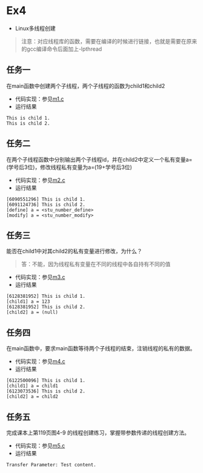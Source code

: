 # Ex4

* Linux多线程创建

> 注意：对应线程库的函数，需要在编译的时候进行链接，也就是需要在原来的gcc编译命令后面加上-lpthread

## 任务一

在main函数中创建两个子线程，两个子线程的函数为child1和child2

* 代码实现：参见[m1.c](m1.c)
* 运行结果

```log
This is child 1.
This is child 2.
```

## 任务二

在两个子线程函数中分别输出两个子线程id，并在child2中定义一个私有变量a=(学号后3位)，修改线程私有变量为a=(19+学号后3位)

* 代码实现：参见[m2.c](m2.c)
* 运行结果

```log
[6090551296] This is child 1.
[6091124736] This is child 2.
[define] a = <stu_number_define>
[modify] a = <stu_number_modify>
```

## 任务三

能否在child1中对其child2的私有变量进行修改，为什么？
> 答：不能，因为线程私有变量在不同的线程中各自持有不同的值

* 代码实现：参见[m3.c](m3.c)
* 运行结果

```log
[6128381952] This is child 1.
[child1] a = 123
[6128381952] This is child 2.
[child2] a = (null)
```

## 任务四

在main函数中，要求main函数等待两个子线程的结束，注销线程的私有的数据。

* 代码实现：参见[m4.c](m4.c)
* 运行结果

```log
[6122500096] This is child 1.
[child1] a = child1
[6123073536] This is child 2.
[child2] a = child2
```

## 任务五

完成课本上第119页图4-9 的线程创建练习，掌握带参数传递的线程创建方法。

* 代码实现：参见[m5.c](m5.c)
* 运行结果

```log
Transfer Parameter: Test content.
```
